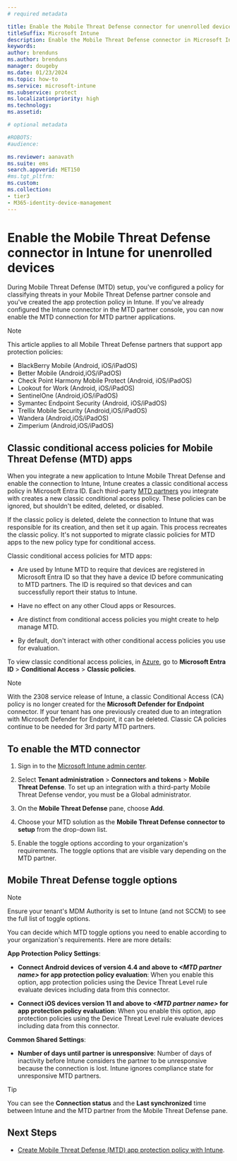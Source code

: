 ```yaml
---
# required metadata

title: Enable the Mobile Threat Defense connector for unenrolled devices
titleSuffix: Microsoft Intune
description: Enable the Mobile Threat Defense connector in Microsoft Intune for unenrolled devices.
keywords:
author: brenduns
ms.author: brenduns
manager: dougeby
ms.date: 01/23/2024
ms.topic: how-to
ms.service: microsoft-intune
ms.subservice: protect
ms.localizationpriority: high
ms.technology:
ms.assetid: 

# optional metadata

#ROBOTS:
#audience:

ms.reviewer: aanavath
ms.suite: ems
search.appverid: MET150
#ms.tgt_pltfrm:
ms.custom: 
ms.collection:
- tier3
- M365-identity-device-management
---
```


# Enable the Mobile Threat Defense connector in Intune for unenrolled devices

During Mobile Threat Defense (MTD) setup, you've configured a policy for classifying threats in your Mobile Threat Defense partner console and you've created the app protection policy in Intune. If you've already configured the Intune connector in the MTD partner console, you can now enable the MTD connection for MTD partner applications.

> [!NOTE]
> This article applies to all Mobile Threat Defense partners that support app protection policies:
>
> - BlackBerry Mobile (Android, iOS/iPadOS)
> - Better Mobile (Android,iOS/iPadOS)
> - Check Point Harmony Mobile Protect (Android, iOS/iPadOS)
> - Lookout for Work (Android, iOS/iPadOS)
> - SentinelOne (Android,iOS/iPadOS)
> - Symantec Endpoint Security (Android, iOS/iPadOS)
> - Trellix Mobile Security (Android,iOS/iPadOS)
> - Wandera (Android,iOS/iPadOS)
> - Zimperium (Android,iOS/iPadOS)

## Classic conditional access policies for Mobile Threat Defense (MTD) apps

When you integrate a new application to Intune Mobile Threat Defense and enable the connection to Intune, Intune creates a classic conditional access policy in Microsoft Entra ID. Each third-party [MTD partners](mobile-threat-defense.md#mobile-threat-defense-partners) you integrate with creates a new classic conditional access policy. These policies can be ignored, but shouldn't be edited, deleted, or disabled.

If the classic policy is deleted, delete the connection to Intune that was responsible for its creation, and then set it up again. This process recreates the classic policy. It's not supported to migrate classic policies for MTD apps to the new policy type for conditional access.

Classic conditional access policies for MTD apps:

- Are used by Intune MTD to require that devices are registered in Microsoft Entra ID so that they have a device ID before communicating to MTD partners. The ID is required so that devices and can successfully report their status to Intune.

- Have no effect on any other Cloud apps or Resources.
- Are distinct from conditional access policies you might create to help manage MTD.
- By default, don't interact with other conditional access policies you use for evaluation.

To view classic conditional access policies, in [Azure](https://portal.azure.com/#home), go to **Microsoft Entra ID** > **Conditional Access** > **Classic policies**.

> [!NOTE]
>
> With the 2308 service release of Intune, a classic Conditional Access (CA) policy is no longer created for the **Microsoft Defender for Endpoint** connector. If your tenant has one previously created due to an integration with Microsoft Defender for Endpoint, it can be deleted. Classic CA policies continue to be needed for 3rd party MTD partners.

## To enable the MTD connector

1. Sign in to the [Microsoft Intune admin center](https://go.microsoft.com/fwlink/?linkid=2109431).

2. Select **Tenant administration** > **Connectors and tokens** > **Mobile Threat Defense**. To set up an integration with a third-party Mobile Threat Defense vendor, you must be a Global administrator.

3. On the **Mobile Threat Defense** pane, choose **Add**.

4. Choose your MTD solution as the **Mobile Threat Defense connector to setup** from the drop-down list.

5. Enable the toggle options according to your organization's requirements. The toggle options that are visible vary depending on the MTD partner.

## Mobile Threat Defense toggle options

> [!NOTE]
>
> Ensure your tenant's MDM Authority is set to Intune (and not SCCM) to see the full list of toggle options.

You can decide which MTD toggle options you need to enable according to your organization's requirements. Here are more details:

**App Protection Policy Settings**:

- **Connect Android devices of version 4.4 and above to *\<MTD partner name>* for app protection policy evaluation**: When you enable this option, app protection policies using the Device Threat Level rule evaluate devices including data from this connector.

- **Connect iOS devices version 11 and above to *\<MTD partner name>* for app protection policy evaluation**: When you enable this option, app protection policies using the Device Threat Level rule evaluate devices including data from this connector.

**Common Shared Settings**:

- **Number of days until partner is unresponsive**: Number of days of inactivity before Intune considers the partner to be unresponsive because the connection is lost. Intune ignores compliance state for unresponsive MTD partners.

> [!TIP]
>
> You can see the **Connection status** and the **Last synchronized** time between Intune and the MTD partner from the Mobile Threat Defense pane.

## Next Steps

- [Create Mobile Threat Defense (MTD) app protection policy with Intune](mtd-app-protection-policy.md).

